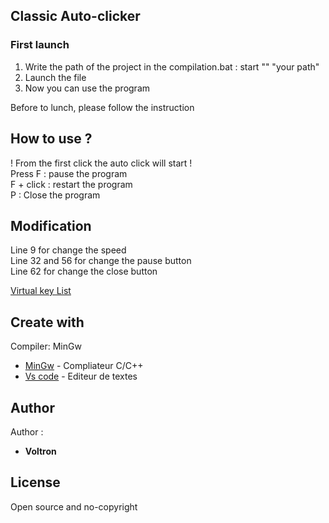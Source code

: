## Classic Auto-clicker

### First launch

1) Write the path of the project in the compilation.bat : start "" "your path"<br>
2) Launch the file <br>
3) Now you can use the program<br>


Before to lunch, please follow the instruction <br>

## How to use ?

! From the first click the auto click will start !<br>
Press F : pause the program<br>
F + click : restart the program<br>
P : Close the program<br>

## Modification

Line 9 for change the speed<br>
Line 32 and 56 for change the pause button<br>
Line 62 for change the close button<br>

[Virtual key List](https://learn.microsoft.com/fr-fr/windows/win32/inputdev/virtual-key-codes) 

## Create with

Compiler: MinGw

* [MinGw](https://www.mingw-w64.org) - Compliateur C/C++
* [Vs code](https://code.visualstudio.com) - Editeur de textes

## Author
Author :
* **Voltron** 

## License

Open source and no-copyright
